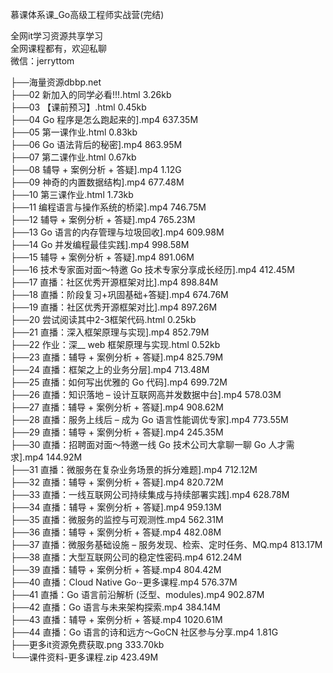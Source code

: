 慕课体系课_Go高级工程师实战营(完结)

全网it学习资源共享学习<br>全网课程都有，欢迎私聊<br>微信：jerryttom<br>

├──海量资源dbbp.net<br> ├──02 新加入的同学必看!!!.html 3.26kb<br> ├──03 【课前预习】.html 0.45kb<br> ├──04 Go 程序是怎么跑起来的].mp4 637.35M<br> ├──05 第一课作业.html 0.83kb<br> ├──06 Go 语法背后的秘密].mp4 863.95M<br> ├──07 第二课作业.html 0.67kb<br> ├──08 辅导 + 案例分析 + 答疑].mp4 1.12G<br> ├──09 神奇的内置数据结构].mp4 677.48M<br> ├──10 第三课作业.html 1.73kb<br> ├──11 编程语言与操作系统的桥梁].mp4 746.75M<br> ├──12 辅导 + 案例分析 + 答疑].mp4 765.23M<br> ├──13 Go 语言的内存管理与垃圾回收].mp4 609.98M<br> ├──14 Go 并发编程最佳实践].mp4 998.58M<br> ├──15 辅导 + 案例分析 + 答疑].mp4 891.06M<br> ├──16 技术专家面对面～特邀 Go 技术专家分享成长经历].mp4 412.45M<br> ├──17 直播：社区优秀开源框架对比].mp4 898.84M<br> ├──18 直播：阶段复习+巩固基础+答疑].mp4 674.76M<br> ├──19 直播：社区优秀开源框架对比].mp4 897.26M<br> ├──20 尝试阅读其中2-3框架代码.html 0.25kb<br> ├──21 直播：深入框架原理与实现].mp4 852.79M<br> ├──22 作业：深__ web 框架原理与实现.html 0.52kb<br> ├──23 直播：辅导 + 案例分析 + 答疑].mp4 825.79M<br> ├──24 直播：框架之上的业务分层].mp4 713.48M<br> ├──25 直播：如何写出优雅的 Go 代码].mp4 699.72M<br> ├──26 直播：知识落地 – 设计互联网高并发数据中台].mp4 578.03M<br> ├──27 直播：辅导 + 案例分析 + 答疑].mp4 908.62M<br> ├──28 直播：服务上线后 – 成为 Go 语言性能调优专家].mp4 773.55M<br> ├──29 直播：辅导 + 案例分析 + 答疑].mp4 245.35M<br> ├──30 直播：招聘面对面～特邀一线 Go 技术公司大拿聊一聊 Go 人才需求].mp4 144.92M<br> ├──31 直播：微服务在复杂业务场景的拆分难题].mp4 712.12M<br> ├──32 直播：辅导 + 案例分析 + 答疑].mp4 820.72M<br> ├──33 直播：一线互联网公司持续集成与持续部署实践].mp4 628.78M<br> ├──34 直播：辅导 + 案例分析 + 答疑].mp4 959.13M<br> ├──35 直播：微服务的监控与可观测性.mp4 562.31M<br> ├──36 直播：辅导 + 案例分析 + 答疑.mp4 482.08M<br> ├──37 直播：微服务基础设施 – 服务发现、检索、定时任务、MQ.mp4 813.17M<br> ├──38 直播：大型互联网公司的稳定性密码.mp4 612.24M<br> ├──39 直播：辅导 + 案例分析 + 答疑.mp4 804.42M<br> ├──40 直播：Cloud Native Go·-更多课程.mp4 576.37M<br> ├──41 直播：Go 语言前沿解析 (泛型、modules).mp4 902.87M<br> ├──42 直播：Go 语言与未来架构探索.mp4 384.14M<br> ├──43 直播：辅导 + 案例分析 + 答疑.mp4 1020.61M<br> ├──44 直播：Go 语言的诗和远方～GoCN 社区参与分享.mp4 1.81G<br> ├──更多it资源免费获取.png 333.70kb<br> └──课件资料-更多课程.zip 423.49M